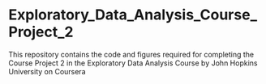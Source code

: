 # Exploratory_Data_Analysis_Course_Project_2
This repository contains the code and figures required for completing the Course Project 2 in the Exploratory Data Analysis Course by John Hopkins University on Coursera
